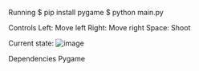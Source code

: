 Running
$ pip install pygame
$ python main.py

Controls
Left: Move left
Right: Move right
Space: Shoot

Current state:
 ![image](https://github.com/Menotknow112/Alien-Invasion/assets/157895877/20ca3441-f2a9-421f-9b8e-739b01c0ca85)


 


Dependencies
Pygame
